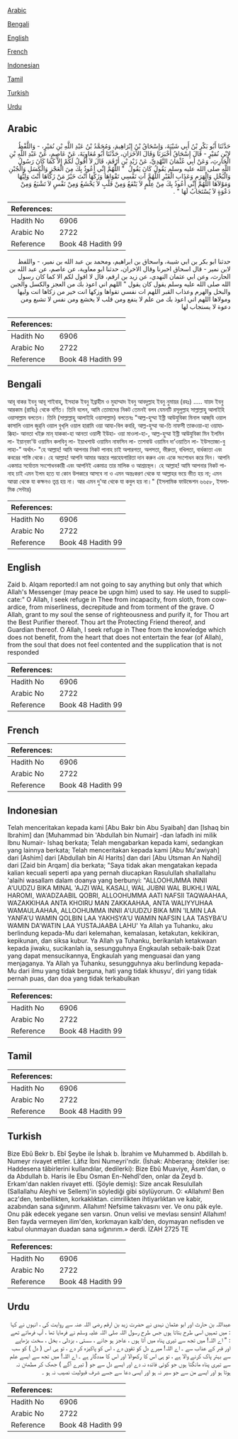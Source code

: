 [Arabic](#arabic)

[Bengali](#bengali)

[English](#english)

[French](#french)

[Indonesian](#indonesian)

[Tamil](#tamil)

[Turkish](#turkish)

[Urdu](#urdu)

## Arabic


<div dir="rtl" lang="ar" style={{fontSize:'larger',backgroundColor:'#f8f9fa',padding:20}}>
حَدَّثَنَا أَبُو بَكْرِ بْنُ أَبِي شَيْبَةَ، وَإِسْحَاقُ بْنُ إِبْرَاهِيمَ، وَمُحَمَّدُ بْنُ عَبْدِ اللَّهِ بْنِ نُمَيْرٍ، - وَاللَّفْظُ لاِبْنِ نُمَيْرٍ - قَالَ إِسْحَاقُ أَخْبَرَنَا وَقَالَ الآَخَرَانِ، حَدَّثَنَا أَبُو مُعَاوِيَةَ، عَنْ عَاصِمٍ، عَنْ عَبْدِ اللَّهِ بْنِ الْحَارِثِ، وَعَنْ أَبِي عُثْمَانَ النَّهْدِيِّ، عَنْ زَيْدِ بْنِ أَرْقَمَ، قَالَ لاَ أَقُولُ لَكُمْ إِلاَّ كَمَا كَانَ رَسُولُ اللَّهِ صلى الله عليه وسلم يَقُولُ كَانَ يَقُولُ ‏ "‏ اللَّهُمَّ إِنِّي أَعُوذُ بِكَ مِنَ الْعَجْزِ وَالْكَسَلِ وَالْجُبْنِ وَالْبُخْلِ وَالْهَرَمِ وَعَذَابِ الْقَبْرِ اللَّهُمَّ آتِ نَفْسِي تَقْوَاهَا وَزَكِّهَا أَنْتَ خَيْرُ مَنْ زَكَّاهَا أَنْتَ وَلِيُّهَا وَمَوْلاَهَا اللَّهُمَّ إِنِّي أَعُوذُ بِكَ مِنْ عِلْمٍ لاَ يَنْفَعُ وَمِنْ قَلْبٍ لاَ يَخْشَعُ وَمِنْ نَفْسٍ لاَ تَشْبَعُ وَمِنْ دَعْوَةٍ لاَ يُسْتَجَابُ لَهَا ‏"‏ ‏.‏
</div>
<div style={{backgroundColor:'#f8f9fa',padding:20, marginBottom: 10}}><table> <thead> <tr> <th>References:</th> <th></th> </tr> </thead> <tbody><tr><td>Hadith No</td><td>6906</td></tr><tr><td>Arabic No</td><td>2722</td></tr><tr><td>Reference</td><td>Book 48 Hadith 99</td></tr></tbody></table></div>


<div dir="rtl" lang="ar" style={{fontSize:'larger',backgroundColor:'#f8f9fa',padding:20}}>
حدثنا ابو بكر بن ابي شيبة، واسحاق بن ابراهيم، ومحمد بن عبد الله بن نمير، - واللفظ لابن نمير - قال اسحاق اخبرنا وقال الاخران، حدثنا ابو معاوية، عن عاصم، عن عبد الله بن الحارث، وعن ابي عثمان النهدي، عن زيد بن ارقم، قال لا اقول لكم الا كما كان رسول الله صلى الله عليه وسلم يقول كان يقول " اللهم اني اعوذ بك من العجز والكسل والجبن والبخل والهرم وعذاب القبر اللهم ات نفسي تقواها وزكها انت خير من زكاها انت وليها ومولاها اللهم اني اعوذ بك من علم لا ينفع ومن قلب لا يخشع ومن نفس لا تشبع ومن دعوة لا يستجاب لها
</div>
<div style={{backgroundColor:'#f8f9fa',padding:20, marginBottom: 10}}><table> <thead> <tr> <th>References:</th> <th></th> </tr> </thead> <tbody><tr><td>Hadith No</td><td>6906</td></tr><tr><td>Arabic No</td><td>2722</td></tr><tr><td>Reference</td><td>Book 48 Hadith 99</td></tr></tbody></table></div>

## Bengali


<div dir="ltr" lang="bn" style={{fontSize:'larger',backgroundColor:'#f8f9fa',padding:20}}>
আবূ বাকর ইবনু আবূ শাইবাহ্, ইসহাক ইবনু ইব্রাহীম ও মুহাম্মাদ ইবনু আবদুল্লাহ ইবনু নুমায়র (রহঃ) ..... যায়দ ইবনু আরকাম (রাযিঃ) থেকে বর্ণিত। তিনি বলেন, আমি তোমাদের নিকট তেমনই বলব যেমনটি রসূলুল্লাহ সাল্লাল্লাহু আলাইহি ওয়াসাল্লাম বলতেন। তিনি (সাল্লাল্লাহু আলাইহি ওয়াসাল্লাম) বলতেনঃ "আল্ল-হুম্মা ইন্নী আউযুবিকা মিনাল আজ্‌যি ওয়াল কাসালি ওয়াল জুৱ্‌নি ওয়াল বুখ্‌লি ওয়াল হারামি ওয়া আযা-বিল কবরি, আল্ল-হুম্মা আ-তি নাফসী তাকওয়া-হা ওয়াযাক্কিহা- আনতা খইরু মান্‌ যাককা-হা আনতা ওয়ালী ইউহা- ওয়া মাওলা-হা-, আল্ল-হুম্মা ইন্নী আউযুবিকা মিন ইলমিন লা- ইয়ান্‌ফা'উ ওয়ামিন কলবিনু লা- ইয়াখশাউ ওয়ামিন নাফসিন লা- তাশবাউ ওয়ামিন দা’ওয়াতিন লা- ইউসতাজা-বু লাহা-” অর্থাৎ- "হে আল্লাহ! আমি আপনার নিকট পানাহ চাই অপারগতা, অলসতা, ভীরুতা, বখিলতা, বার্ধক্যতা এবং কবরের শাস্তি থেকে। হে আল্লাহ! আপনি আমার অন্তরে পরহেযগারিতা দান করুন এবং একে সংশোধন করে দিন। আপনি একমাত্র সর্বোত্তম সংশোধনকারী এবং আপনিই একমাত্র তার মালিক ও আশ্রয়স্থল। হে আল্লাহ! আমি আপনার নিকট পানাহ চাই এমন ইলম হতে যা কোন উপকারে আসবে না ও এমন অন্তঃকরণ থেকে যা আল্লাহর ভয়ে ভীত হয় না; এমন আত্মা থেকে যা কক্ষনও তৃপ্ত হয় না। আর এমন দু’আ থেকে যা কবুল হয় না।" (ইসলামিক ফাউন্ডেশন ৬৬৫৮, ইসলামিক সেন্টার)
</div>
<div style={{backgroundColor:'#f8f9fa',padding:20, marginBottom: 10}}><table> <thead> <tr> <th>References:</th> <th></th> </tr> </thead> <tbody><tr><td>Hadith No</td><td>6906</td></tr><tr><td>Arabic No</td><td>2722</td></tr><tr><td>Reference</td><td>Book 48 Hadith 99</td></tr></tbody></table></div>

## English


<div dir="ltr" lang="en" style={{fontSize:'larger',backgroundColor:'#f8f9fa',padding:20}}>
Zaid b. Alqam reported:I am not going to say anything but only that which Allah's Messenger (may peace be upgn him) used to say. He used to supplicate:" O Allah, I seek refuge in Thee from incapacity, from sloth, from cowardice, from miserliness, decrepitude and from torment of the grave. O Allah, grant to my soul the sense of righteousness and purify it, for Thou art the Best Purifier thereof. Thou art the Protecting Friend thereof, and Guardian thereof. O Allah, I seek refuge in Thee from the knowledge which does not benefit, from the heart that does not entertain the fear (of Allah), from the soul that does not feel contented and the supplication that is not responded
</div>
<div style={{backgroundColor:'#f8f9fa',padding:20, marginBottom: 10}}><table> <thead> <tr> <th>References:</th> <th></th> </tr> </thead> <tbody><tr><td>Hadith No</td><td>6906</td></tr><tr><td>Arabic No</td><td>2722</td></tr><tr><td>Reference</td><td>Book 48 Hadith 99</td></tr></tbody></table></div>

## French


<div dir="ltr" lang="fr" style={{fontSize:'larger',backgroundColor:'#f8f9fa',padding:20}}>

</div>
<div style={{backgroundColor:'#f8f9fa',padding:20, marginBottom: 10}}><table> <thead> <tr> <th>References:</th> <th></th> </tr> </thead> <tbody><tr><td>Hadith No</td><td>6906</td></tr><tr><td>Arabic No</td><td>2722</td></tr><tr><td>Reference</td><td>Book 48 Hadith 99</td></tr></tbody></table></div>

## Indonesian


<div dir="ltr" lang="id" style={{fontSize:'larger',backgroundColor:'#f8f9fa',padding:20}}>
Telah menceritakan kepada kami [Abu Bakr bin Abu Syaibah] dan [Ishaq bin Ibrahim] dan [Muhammad bin 'Abdullah bin Numair] -dan lafadh ini milik Ibnu Numair- Ishaq berkata; Telah mengabarkan kepada kami, sedangkan yang lainnya berkata; Telah menceritakan kepada kami [Abu Mu'awiyah] dari [Ashim] dari [Abdullah bin Al Harits] dan dari [Abu Utsman An Nahdi] dari [Zaid bin Arqam] dia berkata; "Saya tidak akan mengatakan kepada kalian kecuali seperti apa yang pernah diucapkan Rasulullah shallallahu 'alaihi wasallam dalam doanya yang berbunyi: "ALLOOHUMMA INNII A'UUDZU BIKA MINAL 'AJZI WAL KASALI, WAL JUBNI WAL BUKHLI WAL HAROMI, WA'ADZAABIL QOBRI, ALLOOHUMMA AATI NAFSII TAQWAAHAA, WAZAKKIHAA ANTA KHOIRU MAN ZAKKAAHAA, ANTA WALIYYUHAA WAMAULAAHAA, ALLOOHUMMA INNII A'UUDZU BIKA MIN 'ILMIN LAA YANFA'U WAMIN QOLBIN LAA YAKHSYA'U WAMIN NAFSIN LAA TASYBA'U WAMIN DA'WATIN LAA YUSTAJAABA LAHU' Ya Allah ya Tuhanku, aku berlindung kepada-Mu dari kelemahan, kemalasan, ketakutan, kekikiran, kepikunan, dan siksa kubur. Ya Allah ya Tuhanku, berikanlah ketakwaan kepada jiwaku, sucikanlah ia, sesungguhnya Engkaulah sebaik-baik Dzat yang dapat mensucikannya, Engkaulah yang menguasai dan yang menjaganya. Ya Allah ya Tuhanku, sesungguhnya aku berlindung kepada-Mu dari ilmu yang tidak berguna, hati yang tidak khusyu', diri yang tidak pernah puas, dan doa yang tidak terkabulkan
</div>
<div style={{backgroundColor:'#f8f9fa',padding:20, marginBottom: 10}}><table> <thead> <tr> <th>References:</th> <th></th> </tr> </thead> <tbody><tr><td>Hadith No</td><td>6906</td></tr><tr><td>Arabic No</td><td>2722</td></tr><tr><td>Reference</td><td>Book 48 Hadith 99</td></tr></tbody></table></div>

## Tamil


<div dir="ltr" lang="ta" style={{fontSize:'larger',backgroundColor:'#f8f9fa',padding:20}}>

</div>
<div style={{backgroundColor:'#f8f9fa',padding:20, marginBottom: 10}}><table> <thead> <tr> <th>References:</th> <th></th> </tr> </thead> <tbody><tr><td>Hadith No</td><td>6906</td></tr><tr><td>Arabic No</td><td>2722</td></tr><tr><td>Reference</td><td>Book 48 Hadith 99</td></tr></tbody></table></div>

## Turkish


<div dir="ltr" lang="tr" style={{fontSize:'larger',backgroundColor:'#f8f9fa',padding:20}}>
Bize Ebû Bekr b. Ebî Şeybe ile İshak b. İbrahim ve Muhammed b. Abdillah b. Numeyr rivayet ettiler. Lâfız İbni Numeyri'ndir. (İshak: Ahberana; ötekiler ise: Haddesena tâbirlerini kullandılar, dedilerki): Bize Ebû Muaviye, Âsım'dan, o da Abdullah b. Haris ile Ebu Osman En-Nehdî'den, onlar da Zeyd b. Erkam'dan naklen rivayet etti. (Şöyle de­miş): Size ancak Resulullah (Sallallahu Aleyhi ve Sellem)'in söylediği gibi söylüyorum. O: «Allahım! Ben acz'den, tenbellikten, korkaklıktan. cimrilikten ihtiyarlıktan ve kabir, azabından sana sığınırım. Allahım! Nefsime takvasını ver. Ve onu pâk eyle. Onu pâk edecek yegane sen varsın. Onun velisi ve mevlası sensin! Allahım! Ben fayda vermeyen ilim'den, korkmayan kalb'den, doymayan nefisden ve kabul olunmayan duadan sana sığınırım.» derdi. İZAH 2725 TE
</div>
<div style={{backgroundColor:'#f8f9fa',padding:20, marginBottom: 10}}><table> <thead> <tr> <th>References:</th> <th></th> </tr> </thead> <tbody><tr><td>Hadith No</td><td>6906</td></tr><tr><td>Arabic No</td><td>2722</td></tr><tr><td>Reference</td><td>Book 48 Hadith 99</td></tr></tbody></table></div>

## Urdu


<div dir="rtl" lang="ur" style={{fontSize:'larger',backgroundColor:'#f8f9fa',padding:20}}>
عبداللہ بن حارث اور ابو عثمان نہدی نے حضرت زید بن ارقم رضی اللہ عنہ سے روایت کی ، انہوں نے کہا : میں تمہیں اسی طرح بتاتا ہوں جس طرح رسول اللہ صلی اللہ علیہ وسلم نے فرمایا تھا ، آپ فرماتے تھے : " اے اللہ! میں تجھ سے تیری پناہ میں آتا ہوں ، عاجز ہو جانے ، سستی ، بزدلی ، بخل ، سخت بڑھاپے اور قبر کے عذاب سے ۔ اے اللہ! میرے دل کو تقویٰ دے ، اس کو پاکیزہ کر دے ، تو ہی اس ( دل ) کو سب سے بہتر پاک کرنے والا ہے ، تو ہی اس کا رکھوالا اور اس کا مددگار ہے ۔ اے اللہ! میں تجھ سے ایسے علم سے تیری پناہ مانگتا ہوں جو کوئی فائدہ نہ دے اور ایسے دل سے جو ( تیرے آگے ) جھک کر مطمئن نہ ہوتا ہو اور ایسے من سے جو سیر نہ ہو اور ایسی دعا سے جسے شرف قبولیت نصیب نہ ہو ۔
</div>
<div style={{backgroundColor:'#f8f9fa',padding:20, marginBottom: 10}}><table> <thead> <tr> <th>References:</th> <th></th> </tr> </thead> <tbody><tr><td>Hadith No</td><td>6906</td></tr><tr><td>Arabic No</td><td>2722</td></tr><tr><td>Reference</td><td>Book 48 Hadith 99</td></tr></tbody></table></div>